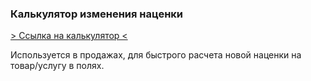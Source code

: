 ### Калькулятор изменения наценки

[> Ссылка на калькулятор <](https://dmitryrad.github.io/margin-change/)

Используется в продажах, для быстрого расчета новой наценки на товар/услугу в полях.